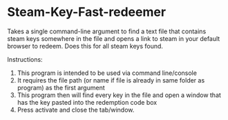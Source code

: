 # Steam-Key-Fast-redeemer
Takes a single command-line argument to find a text file that contains steam keys somewhere in the file and opens a link to steam in your default browser to redeem. Does this for all steam keys found.

Instructions:

1. This program is intended to be used via command line/console
2. It requires the file path (or name if file is already in same folder as program) as the first argument
3. This program then will find every key in the file and open a window that has the key pasted into the redemption code box
4. Press activate and close the tab/window.
